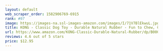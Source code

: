 ```yaml
---
layout: default 
﻿web_scraper_order: 1582906769-6915
rank: #97
image: https://images-na.ssl-images-amazon.com/images/I/71V7BlEkwuL.jpg
title: KONG - Classic Dog Toy - Durable Natural Rubber - Fun to Chew, Chase and Fetch
url: https://www.amazon.com/KONG-Classic-Durable-Natural-Rubber/dp/B0002AR0I8/ref=zg_mw_pet-supplies_97?_encoding=UTF8&psc=1&refRID=H5H5GKBRAGT498NV2G74
reviews: 4.6 out of 5 stars
price: $12.95 
---
```

